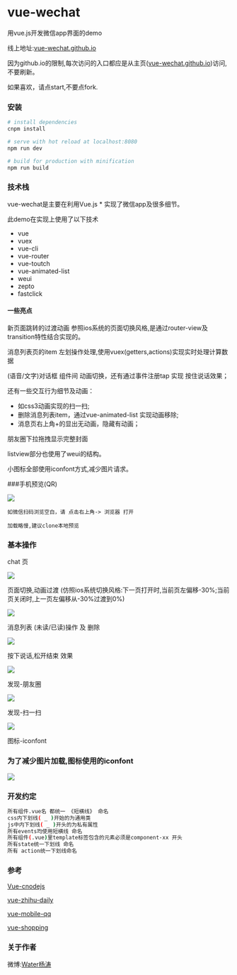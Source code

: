# vue-wechat
  用vue.js开发微信app界面的demo

  线上地址:[vue-wechat.github.io](https://vue-wechat.github.io)
  
  因为github.io的限制,每次访问的入口都应是从主页([vue-wechat.github.io](https://vue-wechat.github.io))访问,不要刷新。
  
  如果喜欢，请点start,不要点fork.


### 安装

``` bash
# install dependencies
cnpm install

# serve with hot reload at localhost:8080
npm run dev

# build for production with minification
npm run build

```
### 技术栈
  vue-wechat是主要在利用Vue.js * 实现了微信app及很多细节。
  
  此demo在实现上使用了以下技术
  - vue
  - vuex
  - vue-cli
  - vue-router
  - vue-toutch
  - vue-animated-list
  - weui
  - zepto
  - fastclick
#### 一些亮点

  新页面跳转的过渡动画 参照ios系统的页面切换风格,是通过router-view及transition特性结合实现的。
  
  消息列表页的item 左划操作处理,使用vuex(getters,actions)实现实时处理计算数据
  
  (语音/文字)对话框 组件间 动画切换，还有通过事件注册tap 实现 按住说话效果；

  还有一些交互行为细节及动画：
   - 如css3动画实现的扫一扫;
   - 删除消息列表item，通过vue-animated-list 实现动画移除;
   - 消息页右上角+的显出无动画，隐藏有动画；
  
  朋友圈下拉拖拽显示完整封面
  
  listview部分也使用了weui的结构。 
  
  小图标全部使用iconfont方式,减少图片请求。
  

###手机预览(QR)

  ![](./src/assets/images/readme/qr-vue-wechat.png)

    如微信扫码浏览空白，请 点击右上角-> 浏览器 打开

    加载略慢,建议clone本地预览


### 基本操作
  chat 页
  
  ![](./src/assets/images/readme/view-chat.png)

  页面切换,动画过渡
  (仿照ios系统切换风格:下一页打开时,当前页左偏移-30%;当前页关闭时,上一页左偏移从-30%过渡到0%)

  ![](./src/assets/images/readme/view-wechat-animation.gif)

  消息列表 (未读/已读)操作 及 删除

  ![](./src/assets/images/readme/view-wechat-chat.gif)
  
  按下说话,松开结束 效果
  
  ![](./src/assets/images/readme/tap-say.png)
  
  发现-朋友圈
  
  ![](./src/assets/images/readme/view-wechat-find-albums-friends.gif)

  发现-扫一扫
  
  ![](./src/assets/images/readme/view-wechat-find-sao-yi-sao.gif)
  
  图标-iconfont
  
### 为了减少图片加载,图标使用的iconfont

  ![](./src/assets/images/readme/font.png)
 



### 开发约定
  ``` bash
  所有组件.vue名 都统一 《短横线》 命名
  css内下划线( _ )开始的为通用类
  js中内下划线( _ )开头的为私有属性
  所有events均使用短横线 命名
  所有组件(.vue)里template标签包含的元素必须是component-xx 开头
  所有state统一下划线 命名
  所有 action统一下划线命名
  ```


### 参考

  [Vue-cnodejs](https://github.com/shinygang/Vue-cnodejs)

  [vue-zhihu-daily](https://github.com/hilongjw/vue-zhihu-daily)

  [vue-mobile-qq](https://github.com/hilongjw/vue-mobile-qq)

  [vue-shopping](https://github.com/andylei18/vue-shopping)

### 关于作者


  微博:[Water杨涛](http://weibo.com/u/3503321141)
